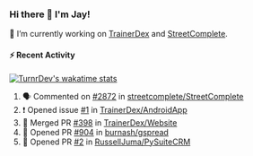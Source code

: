 ### Hi there 👋 I'm Jay!

🔭 I’m currently working on [TrainerDex](https://www.github.com/TrainerDex) and [StreetComplete](https://github.com/streetcomplete/StreetComplete).

#### :zap: Recent Activity

[![TurnrDev's wakatime stats](https://github-readme-stats.vercel.app/api/wakatime?username=TurnrDev)](https://wakatime.com/@TurnrDev)
<br>
<!--START_SECTION:activity-->
1. 🗣 Commented on [#2872](https://github.com/streetcomplete/StreetComplete/issues/2872) in [streetcomplete/StreetComplete](https://github.com/streetcomplete/StreetComplete)
2. ❗️ Opened issue [#1](https://github.com/TrainerDex/AndroidApp/issues/1) in [TrainerDex/AndroidApp](https://github.com/TrainerDex/AndroidApp)
3. 🎉 Merged PR [#398](https://github.com/TrainerDex/Website/pull/398) in [TrainerDex/Website](https://github.com/TrainerDex/Website)
4. 💪 Opened PR [#904](https://github.com/burnash/gspread/pull/904) in [burnash/gspread](https://github.com/burnash/gspread)
5. 💪 Opened PR [#2](https://github.com/RussellJuma/PySuiteCRM/pull/2) in [RussellJuma/PySuiteCRM](https://github.com/RussellJuma/PySuiteCRM)
<!--END_SECTION:activity-->
